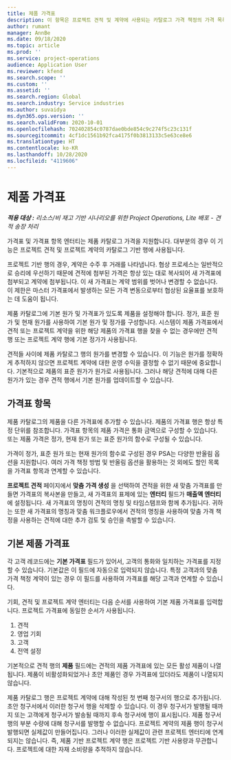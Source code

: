```yaml
---
title: 제품 가격표
description: 이 항목은 프로젝트 견적 및 계약에 사용되는 카탈로그 가격 책정의 가격 목록에 대한 정보를 제공합니다.
author: rumant
manager: AnnBe
ms.date: 09/18/2020
ms.topic: article
ms.prod: ''
ms.service: project-operations
audience: Application User
ms.reviewer: kfend
ms.search.scope: ''
ms.custom: ''
ms.assetid: ''
ms.search.region: Global
ms.search.industry: Service industries
ms.author: suvaidya
ms.dyn365.ops.version: ''
ms.search.validFrom: 2020-10-01
ms.openlocfilehash: 702402854c0787dae0bde854c9c274f5c23c131f
ms.sourcegitcommit: 4cf1dc1561b92fca4175f0b3813133c5e63ce8e6
ms.translationtype: HT
ms.contentlocale: ko-KR
ms.lasthandoff: 10/28/2020
ms.locfileid: "4119606"
---
```

# <a name="product-price-lists"></a>제품 가격표

_**적용 대상 :** 리소스/비 재고 기반 시나리오를 위한 Project Operations, Lite 배포 - 견적 송장 처리_

가격표 및 가격표 항목 엔터티는 제품 카탈로그 가격을 지원합니다. 대부분의 경우 이 기능은 프로젝트 견적 및 프로젝트 계약의 카탈로그 기반 행에 사용됩니다.

프로젝트 기반 행의 경우, 계약은 수주 후 거래를 나타냅니다. 협상 프로세스는 일반적으로 승리에 우선하기 때문에 견적에 첨부된 가격은 항상 있는 대로 복사되어 새 가격표에 첨부되고 계약에 첨부됩니다. 이 새 가격표는 계약 범위를 벗어나 변경할 수 없습니다. 이 제한은 마스터 가격표에서 발생하는 모든 가격 변동으로부터 협상된 요율표를 보호하는 데 도움이 됩니다.

제품 카탈로그에 기본 원가 및 가격표가 있도록 제품을 설정해야 합니다. 정가, 표준 원가 및 현재 원가를 사용하여 기본 원가 및 정가를 구성합니다. 시스템이 제품 가격표에서 견적 또는 프로젝트 계약을 위한 해당 제품의 가격표 행을 찾을 수 없는 경우에만 견적 행 또는 프로젝트 계약 행에 기본 정가가 사용됩니다.

견적들 사이에 제품 카탈로그 행의 원가를 변경할 수 있습니다. 이 기능은 원가를 정확하게 추적하지 않으면 프로젝트 계약에 대한 운영 수익을 결정할 수 없기 때문에 중요합니다. 기본적으로 제품의 표준 원가가 원가로 사용됩니다. 그러나 해당 견적에 대해 다른 원가가 있는 경우 견적 행에서 기본 원가를 업데이트할 수 있습니다.

## <a name="price-list-items"></a>가격표 항목

제품 카탈로그의 제품을 다른 가격표에 추가할 수 있습니다. 제품의 가격표 행은 항상 특정 단위를 참조합니다. 가격표 항목의 제품 가격은 통화 금액으로 구성할 수 있습니다. 또는 제품 가격은 정가, 현재 원가 또는 표준 원가의 함수로 구성될 수 있습니다.

가격이 정가, 표준 원가 또는 현재 원가의 함수로 구성된 경우 PSA는 다양한 반올림 옵션을 지원합니다. 여러 가격 책정 방법 및 반올림 옵션을 활용하는 것 외에도 할인 목록을 가격표 항목과 연계할 수 있습니다. 

**프로젝트 견적** 페이지에서 **맞춤 가격 생성** 을 선택하여 견적을 위한 새 맞춤 가격표를 만들면 가격표의 복사본을 만들고, 새 가격표의 표제에 있는 **엔터티** 필드가 **매출액 엔터티** 에 설정됩니다. 새 가격표의 명칭이 견적의 명칭 및 타임스탬프와 함께 추가됩니다. 귀하는 또한 새 가격표의 명칭과 맞춤 워크플로우에서 견적의 명칭을 사용하여 맞춤 가격 책정을 사용하는 견적에 대한 추가 검토 및 승인을 촉발할 수 있습니다.

 
## <a name="default-product-price-list"></a>기본 제품 가격표
각 고객 레코드에는 **기본 가격표** 필드가 있어서, 고객의 통화와 일치하는 가격표를 지정할 수 있습니다. 기본값은 이 필드에 자동으로 입력되지 않습니다. 특정 고객과의 맞춤 가격 책정 계약이 있는 경우 이 필드를 사용하여 가격표를 해당 고객과 연계할 수 있습니다.

기회, 견적 및 프로젝트 계약 엔터티는 다음 순서를 사용하여 기본 제품 가격표를 입력합니다. 프로젝트 가격표에 동일한 순서가 사용됩니다.

1.  견적
2.  영업 기회
3.  고객
4.  전역 설정 

기본적으로 견적 행의 **제품** 필드에는 견적의 제품 가격표에 있는 모든 활성 제품이 나열됩니다. 제품이 비활성화되었거나 초안 제품인 경우 가격표에 있더라도 제품이 나열되지 않습니다. 

제품 카탈로그 행은 프로젝트 계약에 대해 작성된 첫 번째 청구서의 행으로 추가됩니다. 초안 청구서에서 이러한 청구서 행을 삭제할 수 있습니다. 이 경우 청구서가 발행될 때까지 또는 고객에게 청구서가 발송될 때까지 후속 청구서에 행이 표시됩니다. 제품 청구서 행의 부분 수량에 대해 청구서를 발행할 수 없습니다. 프로젝트 계약의 제품 행이 청구서 발행되면 실제값이 만들어집니다. 그러나 이러한 실제값이 관련 프로젝트 엔터티에 연계되지는 않습니다. 즉, 제품 기반 프로젝트 계약 행은 프로젝트 기반 사용량과 무관합니다. 프로젝트에 대한 자재 소비량을 추적하지 않습니다.
